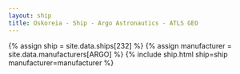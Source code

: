 ```yaml
---
layout: ship
title: Oskoreia - Ship - Argo Astronautics - ATLS GEO
---
```

{% assign ship = site.data.ships[232] %}
{% assign manufacturer = site.data.manufacturers[ARGO] %}
{% include ship.html ship=ship manufacturer=manufacturer %}
